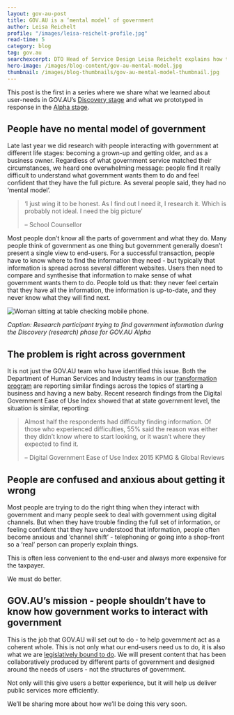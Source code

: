 ```yaml
---
layout: gov-au-post
title: GOV.AU is a ‘mental model’ of government 
author: Leisa Reichelt
profile: "/images/leisa-reichelt-profile.jpg"
read-time: 5
category: blog
tag: gov.au
searchexcerpt: DTO Head of Service Design Leisa Reichelt explains how the research for the GOV.AU prototype showed that people are struggling to interact with government - because they don’t understand how all the parts of government fit together. Solving this problem is part of the vision for GOV.AU.
hero-image: /images/blog-content/gov-au-mental-model.jpg
thumbnail: /images/blog-thumbnails/gov-au-mental-model-thumbnail.jpg
---
```

This post is the first in a series where we share what we learned about user-needs in GOV.AU’s [Discovery stage](https://www.dto.gov.au/standard/service-design-and-delivery-process/discovery/) and what we prototyped in response in the  [Alpha stage](https://www.dto.gov.au/standard/service-design-and-delivery-process/). 

## People have no mental model of government

Late last year we did research with people interacting with government at different life stages: becoming a grown-up and getting older, and as a business owner. Regardless of what government service matched their circumstances, we heard one overwhelming message: people find it really difficult to understand what government wants them to do and feel confident that they have the full picture. As several people said, they had no ‘mental model’.

> ‘I just wing it to be honest. As I find out I need it, I research it. Which is probably not ideal. I need the big picture’
>
> &ndash; School Counsellor

Most people don’t know all the parts of government and what they do. Many people think of government as one thing but government generally doesn’t present a single view to end-users. For a successful transaction, people have to know where to find the information they need - but typically that information is spread across several different websites. Users then need to compare and synthesise that information to make sense of what government wants them to do. People told us that: they never feel certain that they have all the information, the information is up-to-date, and they never know what they will find next.

![Woman sitting at table checking mobile phone.]({{site.url}}{{page.hero-image}})

*Caption: Research participant trying to find government information during the Discovery (research) phase for GOV.AU Alpha*

## The problem is right across government

It is not just the GOV.AU team who have identified this issue. Both the Department of Human Services and Industry teams in our [transformation program](https://www.dto.gov.au/projects/) are reporting similar findings across the topics of starting a business and having a new baby. Recent research findings from the Digital Government Ease of Use Index showed that at state government level, the situation is similar, reporting:

> Almost half the respondents had difficulty finding information. Of those who experienced difficulties, 55% said the reason was either they didn’t know where to start looking, or it wasn’t where they expected to find it. 
>
> &ndash; Digital Government Ease of Use Index 2015 KPMG & Global Reviews

## People are confused and anxious about getting it wrong

Most people are trying to do the right thing when they interact with government and many people seek to deal with government using digital channels. But when they have trouble finding the full set of information, or feeling confident that they have understood that information, people often become anxious and ‘channel shift’ - telephoning or going into a shop-front so a ‘real’ person can properly explain things.

This is often less convenient to the end-user and always more expensive for the taxpayer.

We must do better.

## GOV.AU’s mission - people shouldn’t have to know how government works to interact with government

This is the job that GOV.AU will set out to do - to help government act as a coherent whole. This is not only what our end-users need us to do, it is also what we are [legislatively bound to do](http://www.finance.gov.au/resource-management/introduction/pmra/). We will present content that has been collaboratively produced by different parts of government and designed around the needs of users - not the structures of government. 
     
Not only will this give users a better experience, but it will help us deliver public services more efficiently.

We’ll be sharing more about how we’ll be doing this very soon.
